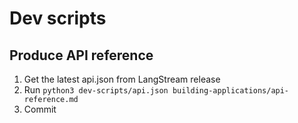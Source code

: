 # Dev scripts

## Produce API reference

1. Get the latest api.json from LangStream release
2. Run `python3 dev-scripts/api.json building-applications/api-reference.md`
3. Commit
